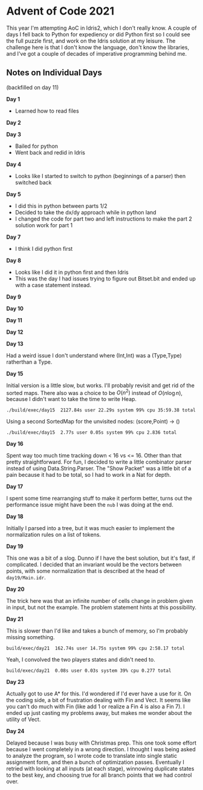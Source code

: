 
# Advent of Code 2021

This year I'm attempting AoC in Idris2, which I don't really know. A couple of days I fell back to Python for expediency or did Python first so I could see the full puzzle first, and work on the Idris solution at my leisure. The challenge here is that I don't know the language, don't know the libraries, and I've got a couple of decades of imperative programming behind me. 



## Notes on Individual Days

(backfilled on day 11)

**Day 1**

- Learned how to read files

**Day 2**

**Day 3**

- Bailed for python
- Went back and redid in Idris

**Day 4**

- Looks like I started to switch to python (beginnings of a parser) then switched back

**Day 5**

- I did this in python between parts 1/2
- Decided to take the dx/dy approach while in python land
- I changed the code for part two and left instructions to make the part 2 solution work for part 1

**Day 7**

- I think I did python first

**Day 8**

- Looks like I did it in python first and then Idris
- This was the day I had issues trying to figure out Bitset.bit and ended up with a case statement instead.

**Day 9**

**Day 10**

**Day 11**

**Day 12**

**Day 13**

Had a weird issue I don't understand where (Int,Int) was a (Type,Type) ratherthan a Type.

**Day 15**

Initial version is a little slow, but works. I'll probably revisit and get rid of the sorted maps.  There also was
a choice to be $O(n^2)$ instead of $O(n \log n)$, because I didn't want to take the time to write Heap.

    ./build/exec/day15  2127.84s user 22.29s system 99% cpu 35:59.38 total

Using a second SortedMap for the unvisited nodes: (score,Point) -> ()

    ./build/exec/day15  2.77s user 0.05s system 99% cpu 2.836 total

**Day 16**

Spent way too much time tracking down < 16 vs <= 16. Other than that pretty straightforward.  For fun, I decided to write a little combinator parser instead of using Data.String.Parser.  The "Show Packet" was a little bit of a pain because it had to be total, so I had to work in a Nat for depth.

**Day 17**

I spent some time rearranging stuff to make it perform better, turns out the performance issue might have been the `nub` I was doing at the end. 

**Day 18**

Initially I parsed into a tree, but it was much easier to implement the normalization rules on a list of tokens.

**Day 19**

This one was a bit of a slog. Dunno if I have the best solution, but it's fast, if complicated. I decided that an invariant would be the vectors between points, with some normalization that is described at the head of `day19/Main.idr`.

**Day 20**

The trick here was that an infinite number of cells change in problem given in input, but not the example.  The problem statement hints at this possibility.

**Day 21**

This is slower than I'd like and takes a bunch of memory, so I'm probably missing something.

    build/exec/day21  162.74s user 14.75s system 99% cpu 2:58.17 total

Yeah, I convolved the two players states and didn't need to.

    build/exec/day21  0.08s user 0.03s system 39% cpu 0.277 total

**Day 23**

Actually got to use A* for this. I'd wondered if I'd ever have a use for it. On the coding side, a bit of frustration dealing with Fin and Vect. It seems like you can't do much with Fin (like add 1 or realize a Fin 4 is also a Fin 7).  I ended up just casting my problems away, but makes me wonder about the utility of Vect.

**Day 24**

Delayed because I was busy with Christmas prep.  This one took some effort because I went completely in a wrong direction.  I thought I was being asked to analyze the program, so I wrote code to translate into single static assignment form, and then a bunch of optimization passes. Eventually I retried with looking at all inputs (at each stage), winnowing duplicate states to the best key, and choosing true for all branch points that we had control over.
